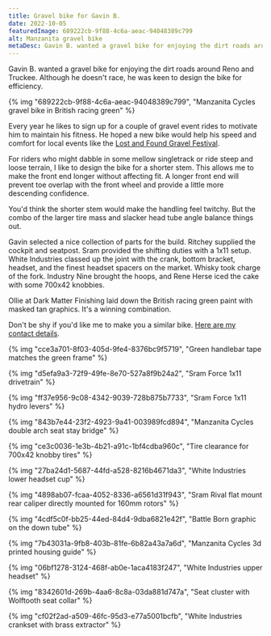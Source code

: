 ```yaml
---
title: Gravel bike for Gavin B.
date: 2022-10-05
featuredImage: 689222cb-9f88-4c6a-aeac-94048389c799
alt: Manzanita gravel bike
metaDesc: Gavin B. wanted a gravel bike for enjoying the dirt roads around Reno and Truckee. Although he doesn't race, he was keen to design the bike for efficiency.
---
```


Gavin B. wanted a gravel bike for enjoying the dirt roads around Reno and Truckee. Although he doesn't race, he was keen to design the bike for efficiency. 

{% img "689222cb-9f88-4c6a-aeac-94048389c799", "Manzanita Cycles gravel bike in British racing green" %}

Every year he likes to sign up for a couple of gravel event rides to motivate him to maintain his fitness. He hoped a new bike would help his speed and comfort for local events like the [Lost and Found Gravel Festival](https://lostandfoundbikeride.com/lost-and-found/event.php).

For riders who might dabble in some mellow singletrack or ride steep and loose terrain, I like to design the bike for a shorter stem. This allows me to make the front end longer without affecting fit. A longer front end will prevent toe overlap with the front wheel and provide a little more descending confidence.

You'd think the shorter stem would make the handling feel twitchy. But the combo of the larger tire mass and slacker head tube angle balance things out.

Gavin selected a nice collection of parts for the build. Ritchey supplied the cockpit and seatpost. Sram provided the shifting duties with a 1x11 setup. White Industries classed up the joint with the crank, bottom bracket, headset, and the finest headset spacers on the market. Whisky took charge of the fork. Industry Nine brought the hoops, and Rene Herse iced the cake with some 700x42 knobbies.

Ollie at Dark Matter Finishing laid down the British racing green paint with masked tan graphics. It's a winning combination.

Don't be shy if you'd like me to make you a similar bike. [Here are my contact details](/contact).

{% img "cce3a701-8f03-405d-9fe4-8376bc9f5719", "Green handlebar tape matches the green frame" %}

{% img "d5efa9a3-72f9-49fe-8e70-527a8f9b24a2", "Sram Force 1x11 drivetrain" %}

{% img "ff37e956-9c08-4342-9039-728b875b7733", "Sram Force 1x11 hydro levers" %}

{% img "843b7e44-23f2-4923-9a41-003989fcd894", "Manzanita Cycles double arch seat stay bridge" %}

{% img "ce3c0036-1e3b-4b21-a91c-1bf4cdba960c", "Tire clearance for 700x42 knobby tires" %}

{% img "27ba24d1-5687-44fd-a528-8216b4671da3", "White Industries lower headset cup" %}

{% img "4898ab07-fcaa-4052-8336-a6561d31f943", "Sram Rival flat mount rear caliper directly mounted for 160mm rotors" %}

{% img "4cdf5c0f-bb25-44ed-84d4-9dba6821e42f", "Battle Born graphic on the down tube" %}

{% img "7b43031a-9fb8-403b-81fe-6b82a43a7a6d", "Manzanita Cycles 3d printed housing guide" %}

{% img "06bf1278-3124-468f-ab0e-1aca4183f247", "White Industries upper headset" %}

{% img "8342601d-269b-4aa6-8c8a-03da881d747a", "Seat cluster with Wolftooth seat collar" %}

{% img "cf02f2ad-a509-46fc-95d3-e77a5001bcfb", "White Industries crankset with brass extractor" %}